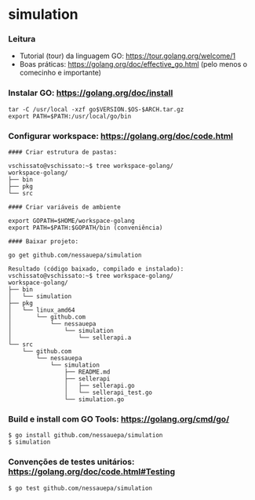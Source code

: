 # simulation

### Leitura

* Tutorial (tour) da linguagem GO: https://tour.golang.org/welcome/1
* Boas práticas: https://golang.org/doc/effective_go.html (pelo menos o comecinho e importante)

### Instalar GO: https://golang.org/doc/install

	tar -C /usr/local -xzf go$VERSION.$OS-$ARCH.tar.gz
	export PATH=$PATH:/usr/local/go/bin

### Configurar workspace: https://golang.org/doc/code.html

	#### Criar estrutura de pastas:

	vschissato@vschissato:~$ tree workspace-golang/
	workspace-golang/
	├── bin
	├── pkg
	└── src

	#### Criar variáveis de ambiente

	export GOPATH=$HOME/workspace-golang
	export PATH=$PATH:$GOPATH/bin (conveniência)
	
	#### Baixar projeto:
	
	go get github.com/nessauepa/simulation
	
	Resultado (código baixado, compilado e instalado):
	vschissato@vschissato:~$ tree workspace-golang/
	workspace-golang/
	├── bin
	│   └── simulation
	├── pkg
	│   └── linux_amd64
	│       └── github.com
	│           └── nessauepa
	│               └── simulation
	│                   └── sellerapi.a
	└── src
	    └── github.com
	        └── nessauepa
	            └── simulation
	                ├── README.md
	                ├── sellerapi
	                │   ├── sellerapi.go
	                │   └── sellerapi_test.go
	                └── simulation.go

### Build e install com GO Tools: https://golang.org/cmd/go/

	$ go install github.com/nessauepa/simulation
	$ simulation

### Convenções de testes unitários: https://golang.org/doc/code.html#Testing

	$ go test github.com/nessauepa/simulation
